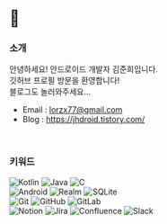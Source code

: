 # 👋

### 소개
안녕하세요! 안드로이드 개발자 김준희입니다.   
깃허브 프로필 방문을 환영합니다!   
블로그도 놀러와주세요...
* Email : lorzx77@gmail.com
* Blog : https://jhdroid.tistory.com/

</br>

### 키워드
 ![Kotlin](https://img.shields.io/badge/Kotlin-green?style=flat&logo=Kotlin&logoColor=white") ![Java](https://img.shields.io/badge/Java-orange?style=flat&logo=Java&logoColor=white") ![C](https://img.shields.io/badge/C/C++-blue?style=flat&logo=C&logoColor=white")   
 ![Android](https://img.shields.io/badge/Android-success?style=flat&logo=Android&logoColor=white") ![Realm](https://img.shields.io/badge/Realm-ff69b4?style=flat&logo=Realm&logoColor=white") ![SQLite](https://img.shields.io/badge/SQLite-informational?style=flat&logo=SQLite&logoColor=white")   
 ![Git](https://img.shields.io/badge/Git-black?style=flat&logo=Git&logoColor=white") ![GitHub](https://img.shields.io/badge/GitHub-black?style=flat&logo=GitHub&logoColor=white") ![GitLab](https://img.shields.io/badge/GitLab-black?style=flat&logo=GitLab&logoColor=white")   
 ![Notion](https://img.shields.io/badge/Notion-inactive?style=flat&logo=Notion&logoColor=white") ![Jira](https://img.shields.io/badge/Jira-blue?style=flat&logo=Jira&logoColor=white") ![Confluence](https://img.shields.io/badge/Confluence-blue?style=flat&logo=Confluence&logoColor=white") ![Slack](https://img.shields.io/badge/Slack-blueviolet?style=flat&logo=Slack&logoColor=white")
